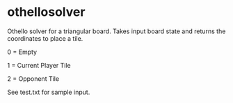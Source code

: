 # othellosolver

Othello solver for a triangular board. Takes input board state and returns the coordinates to place a tile.

0 = Empty

1 = Current Player Tile

2 = Opponent Tile

See test.txt for sample input.
